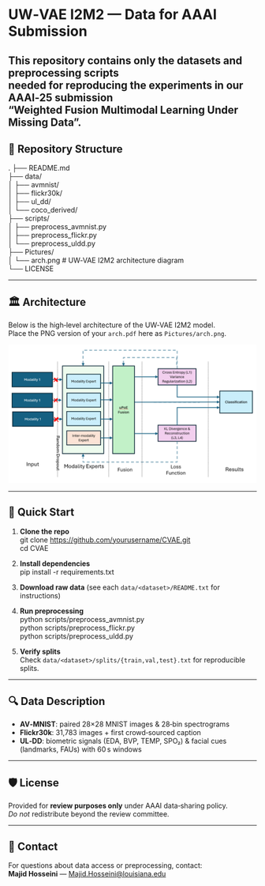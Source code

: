 # UW‑VAE I2M2 — Data for AAAI Submission

**This repository contains only the datasets and preprocessing scripts  
needed for reproducing the experiments in our AAAI‑25 submission**  
“Weighted Fusion Multimodal Learning Under Missing Data”.  
---

## 📂 Repository Structure

.
├── README.md  
├── data/  
│   ├── avmnist/  
│   ├── flickr30k/  
│   ├── ul_dd/  
│   └── coco_derived/  
├── scripts/  
│   ├── preprocess_avmnist.py  
│   ├── preprocess_flickr.py  
│   └── preprocess_uldd.py  
├── Pictures/  
│   └── arch.png            # UW‑VAE I2M2 architecture diagram  
└── LICENSE  

---

## 🏛 Architecture

Below is the high‑level architecture of the UW‑VAE I2M2 model.  
Place the PNG version of your `arch.pdf` here as `Pictures/arch.png`.

![UW‑VAE I2M2 Architecture](arch.png)

---

## 🚀 Quick Start

1. **Clone the repo**  
   git clone https://github.com/yourusername/CVAE.git  
   cd CVAE  

2. **Install dependencies**  
   pip install -r requirements.txt  

3. **Download raw data** (see each `data/<dataset>/README.txt` for instructions)  

4. **Run preprocessing**  
   python scripts/preprocess_avmnist.py  
   python scripts/preprocess_flickr.py  
   python scripts/preprocess_uldd.py  

5. **Verify splits**  
   Check `data/<dataset>/splits/{train,val,test}.txt` for reproducible splits.

---

## 🔍 Data Description

- **AV‑MNIST**: paired 28×28 MNIST images & 28‑bin spectrograms  
- **Flickr30k**: 31,783 images + first crowd‑sourced caption  
- **UL‑DD**: biometric signals (EDA, BVP, TEMP, SPO₂) & facial cues (landmarks, FAUs) with 60 s windows

---


## 🛡️ License

Provided for **review purposes only** under AAAI data‑sharing policy.  
_Do not_ redistribute beyond the review committee.

---

## 🙋 Contact

For questions about data access or preprocessing, contact:  
**Majid Hosseini** — Majid.Hosseini@louisiana.edu
